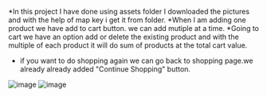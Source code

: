 *In this project I have done using assets folder I downloaded the pictures and with the help of map key
i get it from folder.
*When I am adding one product we have add to cart button. we can add mutiple at a time.
*Going to cart we have an option add or delete the existing product and with the multiple of each product it will do sum of products
at the total cart value.
* if you want to do shopping again we can go back to shopping page.we already already added "Continue Shopping" button.




![image](https://github.com/Vasanthkarri/Ecomm-ShoppingCart-10/assets/95275323/f762cd75-13ea-439a-82eb-c0eae861a137)
![image](https://github.com/Vasanthkarri/Ecomm-ShoppingCart-10/assets/95275323/13a0cf9c-c55f-4b0b-a267-db6e6a964f7d)
